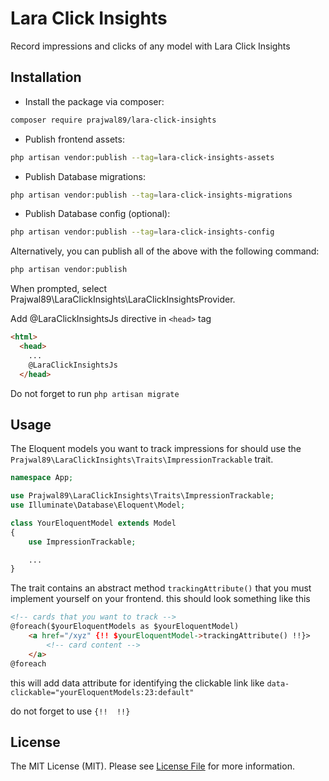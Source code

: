 # Lara Click Insights

Record impressions and clicks of any model with Lara Click Insights

## Installation

- Install the package via composer:

```bash
composer require prajwal89/lara-click-insights
```

- Publish frontend assets:

```bash
php artisan vendor:publish --tag=lara-click-insights-assets
```

- Publish Database migrations:

```bash
php artisan vendor:publish --tag=lara-click-insights-migrations
```

- Publish Database config (optional):

```bash
php artisan vendor:publish --tag=lara-click-insights-config
```

Alternatively, you can publish all of the above with the following command:

```bash
php artisan vendor:publish
```

When prompted, select Prajwal89\LaraClickInsights\LaraClickInsightsProvider.

Add @LaraClickInsightsJs directive in `<head>` tag

```html
<html>
  <head>
    ...
    @LaraClickInsightsJs
  </head>
```

Do not forget to run `php artisan migrate`

## Usage

The Eloquent models you want to track impressions for should use the `Prajwal89\LaraClickInsights\Traits\ImpressionTrackable` trait.

```php
namespace App;

use Prajwal89\LaraClickInsights\Traits\ImpressionTrackable;
use Illuminate\Database\Eloquent\Model;

class YourEloquentModel extends Model
{
    use ImpressionTrackable;

    ...
}
```

The trait contains an abstract method `trackingAttribute()` that you must implement yourself on your frontend. this should look something like this

```html
<!-- cards that you want to track -->
@foreach($yourEloquentModels as $yourEloquentModel)
    <a href="/xyz" {!! $yourEloquentModel->trackingAttribute() !!}>
        <!-- card content -->
    </a>
@foreach
```

this will add data attribute for identifying the clickable link like `data-clickable="yourEloquentModels:23:default"`

do not forget to use `{!!  !!}`

## License

The MIT License (MIT). Please see [License File](LICENSE.md) for more information.
